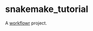 # snakemake_tutorial

A [workflowr][] project.

[workflowr]: https://github.com/jdblischak/workflowr
